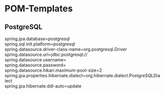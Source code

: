 # POM-Templates

## PostgreSQL

spring.jpa.database=postgresql<br>
spring.sql.init.platform=postgresql<br>
spring.datasource.driver-class-name=org.postgresql.Driver<br>
spring.datasource.url=jdbc:postgresql://<br>
spring.datasource.username=<br>
spring.datasource.password=<br>
spring.datasource.hikari.maximum-pool-size=2<br>
spring.jpa.properties.hibernate.dialect=org.hibernate.dialect.PostgreSQLDialect<br>
spring.jpa.hibernate.ddl-auto=update<br>
